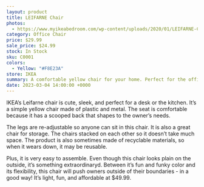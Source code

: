 ```yaml
---
layout: product
title: LEIFARNE Chair
photos:
  - https://www.myikeabedroom.com/wp-content/uploads/2020/01/LEIFARNE-Chair.png
category: Office Chair
price: $29.99
sale_price: $24.99
stock: In Stock
sku: C0001
colors:
  - Yellow: "#F8E23A"
store: IKEA
summary: A comfortable yellow chair for your home. Perfect for the office or kitchen.
date: 2023-03-04 14:00:00 +0000
---
```


IKEA’s Leifarne chair is cute, sleek, and perfect for a desk or the kitchen. It’s a simple yellow chair made of plastic and metal. The seat is comfortable because it has a scooped back that shapes to the owner’s needs.

The legs are re-adjustable so anyone can sit in this chair. It is also a great chair for storage. The chairs stacked on each other so it doesn’t take much space. The product is also sometimes made of recyclable materials, so when it wears down, it may be reusable.

Plus, it is very easy to assemble. Even though this chair looks plain on the outside, it’s something extraordinaryd. Between it’s fun and funky color and its flexibility, this chair will push owners outside of their boundaries - in a good way! It’s light, fun, and affordable at $49.99.
